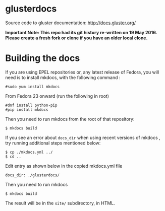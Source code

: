 # glusterdocs

Source code to gluster documentation: http://docs.gluster.org/

**Important Note:
This repo had its git history re-written on 19 May 2016.
Please create a fresh fork or clone if you have an older local clone.**

# Building the docs

If you are using EPEL repositories or, any latest release of Fedora, you will need is to install
mkdocs, with the following command :

    #sudo yum install mkdocs
    
From Fedora 23 onward (run the following in root)

    #dnf install python-pip
    #pip install mkdocs

Then you need to run mkdocs from the root of that repository:

    $ mkdocs build

If you see an error about `docs_dir` when using recent versions of mkdocs , try running additional steps mentioned below:

    $ cp ./mkdocs.yml ../
    $ cd ..

Edit entry as shown below in the copied mkdocs.yml file

    docs_dir: ./glusterdocs/

Then you need to run mkdocs

    $ mkdocs build

The result will be in the `site/` subdirectory, in HTML.

